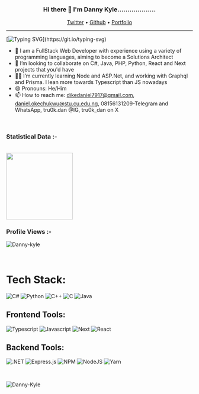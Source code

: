 <h3 align="center"> Hi there 👋 I'm Danny Kyle................... </h3>

<p align="center">
  <a href="https://twitter.com/tru0k_dan">Twitter</a> •
  <a href="https://github.com/Danny-Kyle">Github</a> •
  <a href="https://stat-portfolio.vercel.app">Portfolio</a> 
</p>

---

[![Typing SVG](https://readme-typing-svg.herokuapp.com?font=comfortaa&color=016EEA&size=24&width=600&lines=Welcome+to+my+github+!!!;I+am+a+Software+Engineer,;and+an+Aspiring+Solutions+Architect.;Nice+to+meet+you!...)](https://git.io/typing-svg)

- 🔭 I am a FullStack Web Developer with experience using a variety of programming languages, aiming to become a Solutions Architect 
- 👯 I’m looking to collaborate on C#, Java, PHP, Python, React and Next projects that you'd have
- 👯🌱 I’m currently learning Node and ASP.Net, and working with Graphql and Prisma. I lean more towards Typescript than JS nowadays
- 😄 Pronouns: He/Him
- 📫 How to reach me: dikedaniel7917@gmail.com, daniel.okechukwu@stu.cu.edu.ng, 08156131209-Telegram and WhatsApp, tru0k.dan @IG, tru0k_dan on X

<br>
<h3>Statistical Data :-</h3>
<br>

<img height="180em" src="https://github-readme-stats.vercel.app/api/top-langs/?username=Danny-Kyle&exclude_repo=DSS-proj&show_icons=true&hide_border=true&layout=compact&langs_count=8&bg_color=0d1117&text_color=ffffff"/>
<br>

<p align="right"> <h3>Profile Views :-</h3> <img src="https://komarev.com/ghpvc/?username=Danny-kyle&label=Profile%20views&color=0e75b6&style=flat"
    alt="Danny-kyle" /> 
  </p>

  <br>

# Tech Stack:
![C#](https://img.shields.io/badge/c%23-%23239120.svg?style=for-the-badge&logo=csharp&logoColor=white)
![Python](https://img.shields.io/badge/python-red?style=for-the-badge&logo=python) ![C++](https://img.shields.io/badge/c%2B%2B-purple?style=for-the-badge&logo=cplusplus) ![C](https://img.shields.io/badge/c-blue?style=for-the-badge&logo=c) ![Java](https://img.shields.io/badge/java-blue?style=for-the-badge&logo=apachenetbeanside)

## Frontend Tools:
![Typescript](https://img.shields.io/badge/typescript-black?style=flat-square&logo=typescript)
![Javascript](https://img.shields.io/badge/javascript-black?style=flat-square&logo=javascript)
![Next](https://img.shields.io/badge/next-black?style=for-the-badge&logo=nextdotjs)
![React](https://img.shields.io/badge/react-blue?style=for-the-badge&logo=react)

## Backend Tools:
![.NET](https://img.shields.io/badge/.net-purple?style=for-the-badge&logo=dotnet) ![Express.js](https://img.shields.io/badge/express.js-%23404d59.svg?style=for-the-badge&logo=express&logoColor=%2361DAFB) ![NPM](https://img.shields.io/badge/NPM-%23000000.svg?style=for-the-badge&logo=npm&logoColor=white) ![NodeJS](https://img.shields.io/badge/node.js-6DA55F?style=for-the-badge&logo=node.js&logoColor=white) ![Yarn](https://img.shields.io/badge/yarn-6DA55F?style=for-the-badge&logo=yarn&logoColor=white)



<br>
<p>
  <img align="center" src="https://github-readme-streak-stats.herokuapp.com/?user=Danny-Kyle&theme=dark&background=0d1117&date_format=M%20j%5B%2C%20Y%5D" alt="Danny-Kyle" />
</p>
<br>


<!---

# Github Statistics 📊
<p><img align="center"
    src="https://github-readme-stats.vercel.app/api/top-langs?username=danny-kyle&show_icons=true&locale=en&bg_color=0d1117&text_color=ffffff&layout=compact"
    alt="danny-kyle" 
    bg_color=#808080/></p>
    
<p align="center">
[![Top Langs](https://github-readme-stats.vercel.app/api/top-langs?username=Danny-Kyle&layout=pie)](https://github.com/anuraghazra/github-readme-stats)
  
<p>&nbsp;
  <img align="center" src="https://github-readme-stats.vercel.app/api/top-langs?username=Danny-Kyle&theme=tokyonight&layout=compact"
    alt="Danny-Kyle" />
</p>
<a href="https://github.com/Danny-Kyle/nextjs-fm-devjobs-app">
  <img align="center" src="https://github-readme-stats.vercel.app/api/pin/?username=Danny-Kyle&repo=nextjs-fm-devjobs-app&title_color=ffffff&text_color=c9cacc&icon_color=2bbc8a&bg_color=1d1f21" />
</a> 

</p>
<br>
<p>&nbsp;
  <img align="center" src="https://github-readme-stats.vercel.app/api?username=Danny-Kyle&show_icons=true&locale=en&hide=contribs,prs&bg_color=0d1117&text_color=ffffff&repo=convoychat"
    alt="Danny-Kyle" />
</p>
<a href="https://github.com/Danny-Kyle">
  <img height="180em" src="https://github-readme-stats.vercel.app/api?username=Danny-Kyle&show_icons=true&theme=github_dark&include_all_commits=true&count_private=true"/>
  <img height="180em" width="50%" src="https://github-readme-stats-eight-theta.vercel.app/api/top-langs/?username=Danny-Kyle&layout=compact&langs_count=8&theme=dark"/>
</a>
<p>&nbsp;
  <img align="center" src="https://github-readme-stats.vercel.app/api/top-langs/?username=Danny-Kyle&theme=tokyonight&layout=compact"
    alt="Danny-Kyle" />
</p>
---!>
